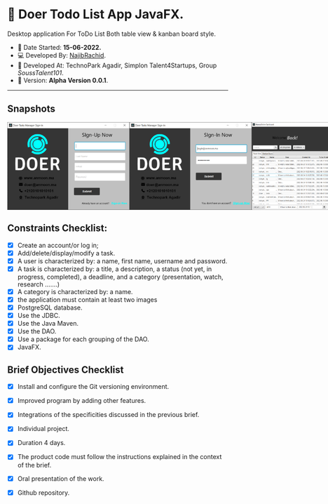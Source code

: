 # :garlic: Doer Todo List App JavaFX.

Desktop application For ToDo List  Both table view & kanban board style.

 - :date: Date Started: **15-06-2022.** 
 - :computer:	Developed By: [NajibRachid](https://github.com/n4j1Br4ch1D).
 - :office: Developed At: TechnoPark Agadir, Simplon Talent4Startups, Group *SoussTalent101*.
 - :pushpin: Version: **Alpha Version 0.0.1**.

---

## Snapshots
<div style="display:flex">
<img src="/brief8-todo-list/3.PNG" height="200" width="300"/>
 <img src="/brief8-todo-list/4.PNG" height="200" width="300"/>
<img src="/brief8-todo-list/1.PNG" height="200" width="300"/>
 <img src="/brief8-todo-list/2.PNG" height="200" width="300"/>
</div>

## Constraints Checklist:

- [X] Create an account/or log in;
- [X] Add/delete/display/modify a task.
- [X] A user is characterized by: a name, first name, username and password.
- [X] A task is characterized by: a title, a description, a status (not yet, in progress, completed), a deadline, and a category (presentation, watch, research .......)
- [X] A category is characterized by: a name.
- [X] the application must contain at least two images
- [X] PostgreSQL database.
- [X] Use the JDBC.
- [X] Use the Java Maven.
- [X] Use the DAO.
- [X] Use a package for each grouping of the DAO.
- [X] JavaFX.

## Brief Objectives Checklist

- [X] Install and configure the Git versioning environment.
- [X] Improved program by adding other features.
- [X] Integrations of the specificities discussed in the previous brief.
- [X] Individual project.
- [X] Duration 4 days.
- [X] The product code must follow the instructions explained in the context of the brief.
- [X] Oral presentation of the work.
- [X] Github repository.

